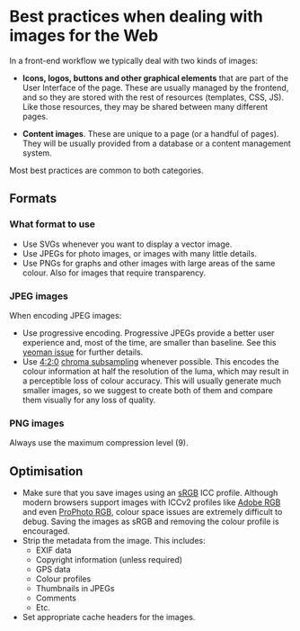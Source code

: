 # Best practices when dealing with images for the Web

In a front-end workflow we typically deal with two kinds of images:

* **Icons, logos, buttons and other graphical elements** that are part of the User Interface of the page. These are usually managed by the frontend, and so they are stored with the rest of resources (templates, CSS, JS). Like those resources, they may be shared between many different pages.

* **Content images**. These are unique to a page (or a handful of pages). They will be usually provided from a database or a content management system.

Most best practices are common to both categories.

## Formats

### What format to use

* Use SVGs whenever you want to display a vector image.
* Use JPEGs for photo images, or images with many little details.
* Use PNGs for graphs and other images with large areas of the same colour. Also for images that require transparency.

### JPEG images

When encoding JPEG images:

* Use progressive encoding. Progressive JPEGs provide a better user experience and, most of the time, are smaller than baseline. See this [yeoman issue](https://github.com/yeoman/yeoman/issues/810) for further details.
* Use [4:2:0](https://en.wikipedia.org/wiki/Chroma_subsampling#4:2:0) [chroma subsampling](https://en.wikipedia.org/wiki/Chroma_subsampling) whenever possible. This encodes the colour information at half the resolution of the luma, which may result in a perceptible loss of colour accuracy. This will usually generate much smaller images, so we suggest to create both of them and compare them visually for any loss of quality.

### PNG images

Always use the maximum compression level (9).

## Optimisation

* Make sure that you save images using an [sRGB](https://en.wikipedia.org/wiki/SRGB) ICC profile. Although modern browsers support images with ICCv2 profiles like [Adobe RGB](https://en.wikipedia.org/wiki/Adobe_RGB_color_space) and even [ProPhoto RGB](https://en.wikipedia.org/wiki/ProPhoto_RGB_color_space), colour space issues are extremely difficult to debug. Saving the images as sRGB and removing the colour profile is encouraged.
* Strip the metadata from the image. This includes:
    * EXIF data
    * Copyright information (unless required)
    * GPS data
    * Colour profiles
    * Thumbnails in JPEGs
    * Comments
    * Etc.
* Set appropriate cache headers for the images.
